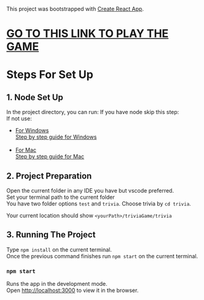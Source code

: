 This project was bootstrapped with [Create React App](https://github.com/facebook/create-react-app).
# [GO TO THIS LINK TO PLAY THE GAME](https://princeumbrella.github.io/triviaGameTS/#/)
# Steps For Set Up

## 1. Node Set Up

In the project directory, you can run:
If you have node skip this step:<br>
If not use:<br>

-   [For Windows](https://nodejs.org/dist/v12.19.0/node-v12.19.0-x64.msi)<br>
    [Step by step guide for Windows](https://www.guru99.com/download-install-node-js.html)<br><br>
-   [For Mac](https://nodejs.org/dist/v12.19.0/node-v12.19.0.pkg)<br>
    [Step by step guide for Mac](https://nodesource.com/blog/installing-nodejs-tutorial-mac-os-x/)<br>

## 2. Project Preparation

Open the current folder in any IDE you have but vscode preferred.<br>
Set your terminal path to the current folder<br>
You have two folder options `test` and `trivia`.
Choose trivia by `cd trivia`.<br>

Your current location should show `<yourPath>/triviaGame/trivia`

## 3. Running The Project

Type `npm install` on the current terminal. <br>
Once the previous command finishes run `npm start` on the current terminal. <br>

### `npm start`

Runs the app in the development mode.<br />
Open [http://localhost:3000](http://localhost:3000) to view it in the browser.
